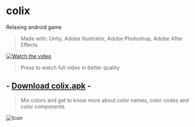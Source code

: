 # colix
Relaxing android game

>Made with: Unity, Adobe Illustrator, Adobe Photoshop, Adobe After Effects

[![Watch the video](https://github.com/necsii/colix/blob/ce68408b8cd7f785e9491be41c52eeea8413db2c/Additional%20Stuff/Colix.gif)](https://www.youtube.com/watch?v=GEXp_CNMh9A)
>Press to watch full video in better quality

## - [Download colix.apk](https://github.com/necsii/colix/blob/c405e81984077241283c8500706ce5da9cf325c9/Additional%20Stuff/colix%20v0.19%20%5B+%5D(Added%20Colors).apk) -
>Mix colors and get to know more about color names, color codes and color components
>
![Icon](https://github.com/necsii/colix/blob/bd82d0b99da0cd14ee9215dc60e336354172ced3/Additional%20Stuff/App-Icon-Gef%C3%BCllt-Rund-v.2.png)
